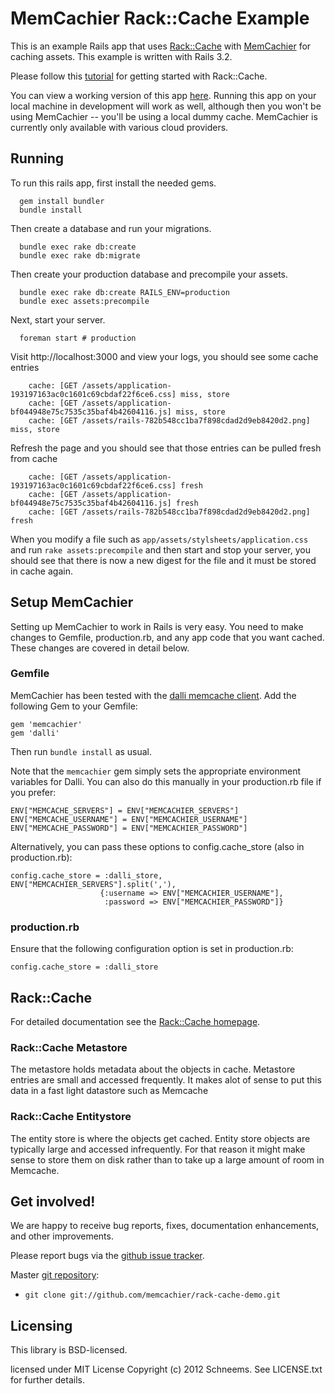 # MemCachier Rack::Cache Example

This is an example Rails app that uses
[Rack::Cache](http://rtomayko.github.io/rack-cache/) with
[MemCachier](http://www.memcachier.com) for caching assets. This
example is written with Rails 3.2.

Please follow this
[tutorial](https://devcenter.heroku.com/articles/rack-cache-memcached-rails31)
for getting started with Rack::Cache.

You can view a working version of this app
[here](http://memcachier-examples-rack.herokuapp.com).
Running this app on your local machine in development will work as
well, although then you won't be using MemCachier -- you'll be using a
local dummy cache. MemCachier is currently only available with various
cloud providers.

## Running

To run this rails app, first install the needed gems.

```shell
  gem install bundler
  bundle install
```

Then create a database and run your migrations.

```shell
  bundle exec rake db:create
  bundle exec rake db:migrate
````

Then create your production database and precompile your assets.

```shell
  bundle exec rake db:create RAILS_ENV=production
  bundle exec assets:precompile
```

Next, start your server.

```shell
  foreman start # production
```

Visit http://localhost:3000 and view your logs, you should see some cache entries

```shell
    cache: [GET /assets/application-193197163ac0c1601c69cbdaf22f6ce6.css] miss, store
    cache: [GET /assets/application-bf044948e75c7535c35baf4b42604116.js] miss, store
    cache: [GET /assets/rails-782b548cc1ba7f898cdad2d9eb8420d2.png] miss, store
```

Refresh the page and you should see that those entries can be pulled fresh from cache

```shell
    cache: [GET /assets/application-193197163ac0c1601c69cbdaf22f6ce6.css] fresh
    cache: [GET /assets/application-bf044948e75c7535c35baf4b42604116.js] fresh
    cache: [GET /assets/rails-782b548cc1ba7f898cdad2d9eb8420d2.png] fresh
```

When you modify a file such as `app/assets/stylsheets/application.css` and run
`rake assets:precompile` and then start and stop your server, you should see
that there is now a new digest for the file and it must be stored in cache
again.

## Setup MemCachier

Setting up MemCachier to work in Rails is very easy. You need to make
changes to Gemfile, production.rb, and any app code that you want
cached. These changes are covered in detail below.

### Gemfile

MemCachier has been tested with the [dalli memcache
client](https://github.com/mperham/dalli). Add the following Gem to
your Gemfile:

~~~~ .ruby
gem 'memcachier'
gem 'dalli'
~~~~

Then run `bundle install` as usual.

Note that the `memcachier` gem simply sets the appropriate environment
variables for Dalli. You can also do this manually in your
production.rb file if you prefer:

~~~~ .ruby
ENV["MEMCACHE_SERVERS"] = ENV["MEMCACHIER_SERVERS"]
ENV["MEMCACHE_USERNAME"] = ENV["MEMCACHIER_USERNAME"]
ENV["MEMCACHE_PASSWORD"] = ENV["MEMCACHIER_PASSWORD"]
~~~~

Alternatively, you can pass these options to config.cache_store (also
in production.rb):

~~~~ .ruby
config.cache_store = :dalli_store, ENV["MEMCACHIER_SERVERS"].split(','),
                    {:username => ENV["MEMCACHIER_USERNAME"],
                     :password => ENV["MEMCACHIER_PASSWORD"]}
~~~~

### production.rb

Ensure that the following configuration option is set in production.rb:

~~~~ .ruby
config.cache_store = :dalli_store
~~~~

## Rack::Cache

For detailed documentation see the [Rack::Cache
homepage](http://rtomayko.github.io/rack-cache/).

### Rack::Cache Metastore

The metastore holds metadata about the objects in cache. Metastore entries are
small and accessed frequently. It makes alot of sense to put this data in a
fast light datastore such as Memcache

### Rack::Cache Entitystore

The entity store is where the objects get cached. Entity store objects are
typically large and accessed infrequently. For that reason it might make sense
to store them on disk rather than to take up a large amount of room in
Memcache.

## Get involved!

We are happy to receive bug reports, fixes, documentation enhancements,
and other improvements.

Please report bugs via the
[github issue tracker](http://github.com/memcachier/rack-cache-demo/issues).

Master [git repository](http://github.com/memcachier/rack-cache-demo):

* `git clone git://github.com/memcachier/rack-cache-demo.git`

## Licensing

This library is BSD-licensed.

licensed under MIT License Copyright (c) 2012 Schneems. See LICENSE.txt for
further details.

